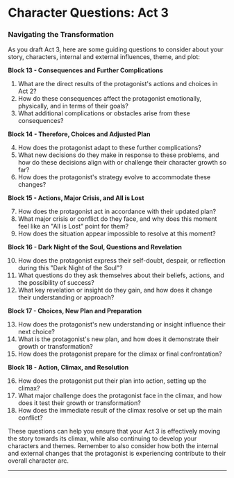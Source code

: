 # Character Questions: Act 3

### Navigating the Transformation 

As you draft Act 3, here are some guiding questions to consider about your story, characters, internal and external influences, theme, and plot:

**Block 13 - Consequences and Further Complications**

1. What are the direct results of the protagonist's actions and choices in Act 2?
2. How do these consequences affect the protagonist emotionally, physically, and in terms of their goals?
3. What additional complications or obstacles arise from these consequences?

**Block 14 - Therefore, Choices and Adjusted Plan**

4. How does the protagonist adapt to these further complications? 
5. What new decisions do they make in response to these problems, and how do these decisions align with or challenge their character growth so far?
6. How does the protagonist's strategy evolve to accommodate these changes?

**Block 15 - Actions, Major Crisis, and All is Lost**

7. How does the protagonist act in accordance with their updated plan?
8. What major crisis or conflict do they face, and why does this moment feel like an "All is Lost" point for them?
9. How does the situation appear impossible to resolve at this moment?

**Block 16 - Dark Night of the Soul, Questions and Revelation**

10. How does the protagonist express their self-doubt, despair, or reflection during this "Dark Night of the Soul"?
11. What questions do they ask themselves about their beliefs, actions, and the possibility of success?
12. What key revelation or insight do they gain, and how does it change their understanding or approach?

**Block 17 - Choices, New Plan and Preparation**

13. How does the protagonist's new understanding or insight influence their next choice?
14. What is the protagonist's new plan, and how does it demonstrate their growth or transformation?
15. How does the protagonist prepare for the climax or final confrontation?

**Block 18 - Action, Climax, and Resolution**

16. How does the protagonist put their plan into action, setting up the climax?
17. What major challenge does the protagonist face in the climax, and how does it test their growth or transformation?
18. How does the immediate result of the climax resolve or set up the main conflict?

These questions can help you ensure that your Act 3 is effectively moving the story towards its climax, while also continuing to develop your characters and themes. Remember to also consider how both the internal and external changes that the protagonist is experiencing contribute to their overall character arc.

---
